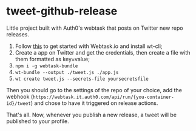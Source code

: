 # tweet-github-release
Little project built with Auth0's webtask that posts on Twitter new repo releases.

1. Follow [this](https://webtask.io/cli) to get started with Webtask.io and install wt-cli;
2. Create a app on Twitter and get the credentials, then create a file with them formatted as key=value;
3. `npm i -g webtask-bundle`
4. `wt-bundle --output ./tweet.js ./app.js`
5. `wt create tweet.js --secrets-file yoursecretsfile`

Then you should go to the settings of the repo of your choice, add the webhook
(`https://webtask.it.auth0.com/api/run/{you-container-id}/tweet`) and chose to have it triggered on release actions.

That's all. Now, whenever you publish a new release, a tweet will be published to your profile.
